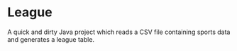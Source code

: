 # League
A quick and dirty Java project which reads a CSV file containing sports data and generates a league table.
